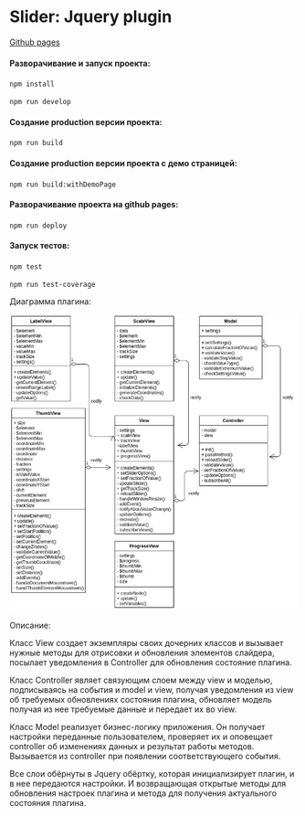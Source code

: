 # Slider: Jquery plugin

[Github pages](https://dindeni.github.io/slider)

#### Разворачивание и запуск проекта:

  `npm install`

  `npm run develop`

#### Создание production версии проекта:

  `npm run build`

#### Создание production версии проекта c демо страницей:

`npm run build:withDemoPage`

#### Разворачивание проекта на github pages:

  `npm run deploy`

#### Запуск тестов:

  `npm test`
  
  `npm run test-coverage`

Диаграмма плагина:

  ![link](./src/uml.jpg)

Описание:  

Класс View создает экземпляры своих дочерних классов и вызывает нужные методы
для отрисовки и обновления элементов слайдера, посылает уведомления в Controller для
обновления состояние плагина.

Класс Controller являет связующим слоем между view и моделью, подписываясь на события
и model и view, получая уведомления из view об требуемых обновлениях состояния
плагина, обновляет модель получая из нее требуемые данные и передает их во view.

Класс Model реализует бизнес-логику приложения. Он получает настройки переданные
пользователем, проверяет их и оповещает controller об изменениях данных и результат
работы методов. Вызывается из controller при появлении соответствующего события.

Все слои обёрнуты в Jquery обёртку, которая инициализирует плагин, и в нее передаются настройки.
И возвращающая открытые методы для обновления настроек плагина и метода для получения актуального
состояния плагина.

